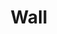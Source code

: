 ---
title: Wall 
category: drawings
series: Berlin
year: 2016
image: mioesbiuwall.jpg
size: 21x18.7
materials: ink on paper
---